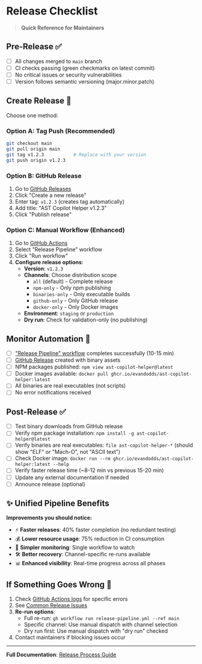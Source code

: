 # Release Checklist

> **Quick Reference for Maintainers**

## Pre-Release ✅

- [ ] All changes merged to `main` branch
- [ ] CI checks passing (green checkmarks on latest commit)
- [ ] No critical issues or security vulnerabilities
- [ ] Version follows semantic versioning (major.minor.patch)

## Create Release 🚀

Choose one method:

### Option A: Tag Push (Recommended)

```bash
git checkout main
git pull origin main
git tag v1.2.3           # Replace with your version
git push origin v1.2.3
```

### Option B: GitHub Release

1. Go to [GitHub Releases](https://github.com/EvanDodds/ast-copilot-helper/releases)
2. Click "Create a new release"
3. Enter tag: `v1.2.3` (creates tag automatically)
4. Add title: "AST Copilot Helper v1.2.3"
5. Click "Publish release"

### Option C: Manual Workflow (Enhanced)

1. Go to [GitHub Actions](https://github.com/EvanDodds/ast-copilot-helper/actions)
2. Select "Release Pipeline" workflow
3. Click "Run workflow"
4. **Configure release options**:
   - **Version**: `v1.2.3`
   - **Channels**: Choose distribution scope
     - `all` (default) - Complete release
     - `npm-only` - Only npm publishing
     - `binaries-only` - Only executable builds
     - `github-only` - Only GitHub release
     - `docker-only` - Only Docker images
   - **Environment**: `staging` or `production`
   - **Dry run**: Check for validation-only (no publishing)

## Monitor Automation 👀

- [ ] ["Release Pipeline" workflow](https://github.com/EvanDodds/ast-copilot-helper/actions) completes successfully (10-15 min)
- [ ] [GitHub Release](https://github.com/EvanDodds/ast-copilot-helper/releases) created with binary assets
- [ ] NPM packages published: `npm view ast-copilot-helper@latest`
- [ ] Docker images available: `docker pull ghcr.io/evandodds/ast-copilot-helper:latest`
- [ ] All binaries are real executables (not scripts)
- [ ] No error notifications received

## Post-Release ✅

- [ ] Test binary downloads from GitHub release
- [ ] Verify npm package installation: `npm install -g ast-copilot-helper@latest`
- [ ] Verify binaries are real executables: `file ast-copilot-helper-*` (should show "ELF" or "Mach-O", not "ASCII text")
- [ ] Check Docker image: `docker run --rm ghcr.io/evandodds/ast-copilot-helper:latest --help`
- [ ] Verify faster release time (~8-12 min vs previous 15-20 min)
- [ ] Update any external documentation if needed
- [ ] Announce release (optional)

## ✨ Unified Pipeline Benefits

**Improvements you should notice:**

- ⚡ **Faster releases**: 40% faster completion (no redundant testing)
- 💰 **Lower resource usage**: 75% reduction in CI consumption
- 🎯 **Simpler monitoring**: Single workflow to watch
- 🛠️ **Better recovery**: Channel-specific re-runs available
- 📊 **Enhanced visibility**: Real-time progress across all phases

## If Something Goes Wrong 🔧

1. Check [GitHub Actions logs](https://github.com/EvanDodds/ast-copilot-helper/actions) for specific errors
2. See [Common Release Issues](docs/development/release-process.md#common-release-issues--quick-fixes)
3. **Re-run options**:
   - Full re-run: `gh workflow run release-pipeline.yml --ref main`
   - Specific channel: Use manual dispatch with channel selection
   - Dry run first: Use manual dispatch with "dry run" checked
4. Contact maintainers if blocking issues occur

---

**Full Documentation**: [Release Process Guide](docs/development/release-process.md)
